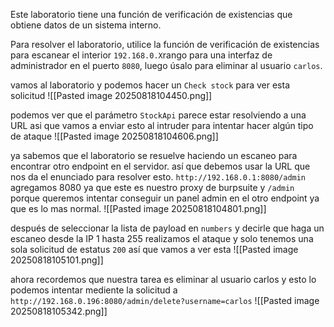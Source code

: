 Este laboratorio tiene una función de verificación de existencias que obtiene datos de un sistema interno.

Para resolver el laboratorio, utilice la función de verificación de existencias para escanear el interior `192.168.0.X`rango para una interfaz de administrador en el puerto `8080`, luego úsalo para eliminar al usuario `carlos`.

vamos al laboratorio y podemos hacer un `Check stock` para ver esta solicitud
![[Pasted image 20250818104450.png]]

podemos ver que el parámetro `StockApi` parece estar resolviendo a una URL asi que vamos a enviar esto al intruder para intentar hacer algún tipo de ataque
![[Pasted image 20250818104606.png]]

ya sabemos que el laboratorio se resuelve haciendo un escaneo para encontrar otro endpoint en el servidor. así que debemos usar la URL que nos da el enunciado para resolver esto. `http://192.168.0.1:8080/admin` agregamos 8080 ya que este es nuestro proxy de burpsuite y `/admin` porque queremos intentar conseguir un panel admin en el otro endpoint ya que es lo mas normal. 
![[Pasted image 20250818104801.png]]

después de seleccionar la lista de payload en `numbers` y decirle que haga un escaneo desde la IP 1 hasta 255 realizamos el ataque y solo tenemos una sola solicitud de estatus `200` así que vamos a ver esta 
![[Pasted image 20250818105101.png]]

ahora recordemos que nuestra tarea es eliminar al usuario carlos y esto lo podemos intentar mediente la solicitud a `http://192.168.0.196:8080/admin/delete?username=carlos`
![[Pasted image 20250818105342.png]]

